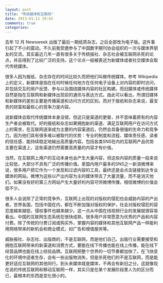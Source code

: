 ```yaml
---
layout: post
title: "传统媒体和互联网"
date: 2013-01-11 19:43
comments: true
categories: 
---
```


去年 12 月 Newsweek 出版了最后一期纸质杂志，之后全部改为电子版。这件事引起了不小的震动。不久前我受邀参与了中国数字期刊协会组织的一次与媒体界朋友的交流。其实最近几年一直有很多关于传统报社、杂志社会被互联网杀死的论点，并且得到了比较广泛的支持。这个论点一般被表述为新媒体或者社交媒体会取代传统媒体。

很多人因为报纸、杂志存在的时间比较久而把他们叫做传统媒体。参考 Wikipedia 上的定义，新媒体是指在任何时候任何地方在任何电子设备上对内容的即时访问，并包括交互的用户反馈、参与以及围绕媒体内容的社区构建。而旧媒体或传统媒体自然是指在互联网和新媒体出现前的通讯与表达方式。由此可以看出，所谓旧媒体和新媒体的差别主要是传播渠道和访问方式的区别。而对于报纸和杂志来说，最宝贵的财富和最核心的竞争力是内容。



说新媒体会取代传统媒体本身没错，但这只是渠道的更替，并不意味着原有的内容生产者会被取代。好的报纸和杂志如果拥抱新的渠道、满足互联网用户在访问方式上的需求，在互联网逐渐成为主要的内容渠道后，仍然会具备很强的生命力和竞争力。因为他们具有很多难以被取代的优势：专业的制度和流程、媒体责任感、读者的信任感、能持续稳定地输出高质量内容。包括各类SNS在内的互联网产品优势主要在渠道上，这些渠道仍然需要高质量的内容才有价值。



当然，在互联网上用户的互动本身也会产生大量内容，但这些内容的质量一般来说比较低，大部分不具有广泛的传播价值。拿国内用户最多的SNS之一新浪微博来说，很多用户把它作为一个发现和过滤内容的工具，最终还是会点击链接到达专业媒体的网站。微博为这些以产出内容为主的媒体带去了大量流量，而不是消灭他们。如果没有好的第三方网站产生大量好的内容可供微博传播，相信微博的价值会低不少。



很多人会说除了正常的竞争外，互联网上出现的对版权的侵犯也会威胁内容的产出者。世界各国，包括中国在内，都在不断加强对版权的保护，社会对版权侵犯的容忍度越来越低，侵权事件也越来越少。这一点从中国在线视频行业的发展就很容易看出。中国的互联网生态系统在很快成熟，很多用户非常愿意为优秀的产品和内容付费。除了传统的付费订阅或购买外，掌握内容的媒体和其他互联网产品一样能利用网络带来的新机会和商业模式，如广告和增值服务等。



威胁报社、杂志社、出版商的，不是互联网，而是他们自己。出版行业需要接受和拥抱互联网带来的新渠道和消费方式，要能在线下传播也能在线上传播，能在线下经营品牌也能在线上经验品牌。互联网把整个世界的一切节奏都加快了。在飞快变化的环境中适者生存，会有一些出版物消失，但是杀死他们的不是互联网，而是能更好适应互联网的其他同行。到头来媒体就是媒体，不再会有新旧之分。这就像现在说的传统互联网和移动互联网一样，其实只是在某个发展阶段里人为的区分而已，最根本的东西是变化很小的。

